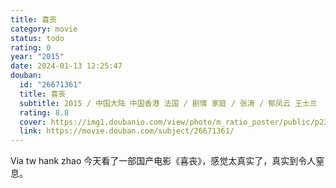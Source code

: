 ```yaml
---
title: 喜丧
category: movie
status: todo
rating: 0
year: "2015"
date: 2024-01-13 12:25:47
douban:
  id: "26671361"
  title: 喜丧
  subtitle: 2015 / 中国大陆 中国香港 法国 / 剧情 家庭 / 张涛 / 郁凤云 王士兰
  rating: 8.8
  cover: https://img1.doubanio.com/view/photo/m_ratio_poster/public/p2361586020.jpg
  link: https://movie.douban.com/subject/26671361/
---
```


Via tw hank zhao 今天看了一部国产电影《喜丧》，感觉太真实了，真实到令人窒息。
